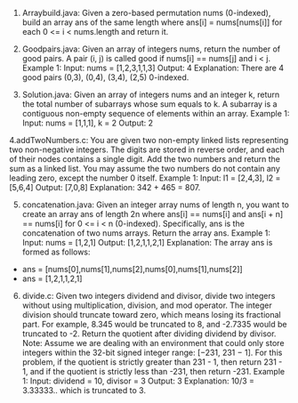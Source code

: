 1. Arraybuild.java: Given a zero-based permutation nums (0-indexed), build an array ans of the same length where ans[i] = nums[nums[i]] for each 0 <= i < nums.length and return it.
   
2. Goodpairs.java: Given an array of integers nums, return the number of good pairs.
A pair (i, j) is called good if nums[i] == nums[j] and i < j.
Example 1:
Input: nums = [1,2,3,1,1,3]
Output: 4
Explanation: There are 4 good pairs (0,3), (0,4), (3,4), (2,5) 0-indexed.

3. Solution.java: Given an array of integers nums and an integer k, return the total number of subarrays whose sum equals to k.
A subarray is a contiguous non-empty sequence of elements within an array.
Example 1:
Input: nums = [1,1,1], k = 2
Output: 2

4.addTwoNumbers.c: You are given two non-empty linked lists representing two non-negative integers. The digits are stored in reverse order, and each of their nodes contains a single digit. Add the two numbers and return the sum as a linked list.
You may assume the two numbers do not contain any leading zero, except the number 0 itself.
Example 1:
Input: l1 = [2,4,3], l2 = [5,6,4]
Output: [7,0,8]
Explanation: 342 + 465 = 807.

5. concatenation.java: Given an integer array nums of length n, you want to create an array ans of length 2n where ans[i] == nums[i] and ans[i + n] == nums[i] for 0 <= i < n (0-indexed).
Specifically, ans is the concatenation of two nums arrays.
Return the array ans.
Example 1:
Input: nums = [1,2,1]
Output: [1,2,1,1,2,1]
Explanation: The array ans is formed as follows:
- ans = [nums[0],nums[1],nums[2],nums[0],nums[1],nums[2]]
- ans = [1,2,1,1,2,1]

6. divide.c: Given two integers dividend and divisor, divide two integers without using multiplication, division, and mod operator.
The integer division should truncate toward zero, which means losing its fractional part. For example, 8.345 would be truncated to 8, and -2.7335 would be truncated to -2.
Return the quotient after dividing dividend by divisor.
Note: Assume we are dealing with an environment that could only store integers within the 32-bit signed integer range: [−231, 231 − 1]. For this problem, if the quotient is strictly greater than 231 - 1, then return 231 - 1, and if the quotient is strictly less than -231, then return -231.
Example 1:
Input: dividend = 10, divisor = 3
Output: 3
Explanation: 10/3 = 3.33333.. which is truncated to 3.

